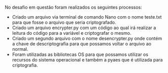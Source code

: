 No desafio em questão foram realizados os seguintes processos:

- Criado um arquivo via terminal de comando Nano com o nome teste.txt para que fosse o arquivo que seria criptografado.
- Criado um arquivo encrypter.py com um código ao qual irá realizar a leitura do código para a variável e criptografar o mesmo.
- Criado um segundo arquivo com o nome desencrypter.py onde contém a chave de descriptografia para que possamos voltar o arquivo ao normal.
- Foram utilizadas as bibliotecas OS para que possamos utilizar os recursos do sistema operacional e também a pyaes que é utilizada para criptografia.
